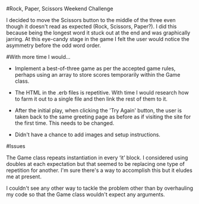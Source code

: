 #Rock, Paper, Scissors Weekend Challenge


I decided to move the Scissors button to the middle of the three even though it doesn't read as expected (Rock, Scissors, Paper?). I did this because being the longest word it stuck out at the end and was graphically jarring. At this eye-candy stage in the game I felt the user would notice the asymmetry before the odd word order.


#With more time I would...

 - Implement a best-of-three game as per the accepted game rules, perhaps using an array to store scores temporarily within the Game class.

 - The HTML in the .erb files is repetitive. With time I would research how to farm it out to a single file and then link the rest of them to it.

- After the initial play, when clicking the 'Try Again' button, the user is taken back to the same greeting page as before as if visiting the site for the first time. This needs to be changed.

- Didn't have a chance to add images and setup instructions.


#Issues

The Game class repeats instantiation in every ‘it’ block. I considered using doubles at each expectation but that seemed to be replacing one type of repetition for another. I'm sure there's a way to accomplish this but it eludes me at present.

I couldn't see any other way to tackle the problem other than by overhauling my code so that the Game class wouldn't expect any arguments.
